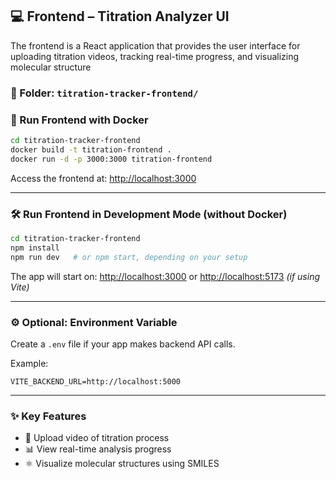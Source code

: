 ## 💻 Frontend – Titration Analyzer UI

The frontend is a React application that provides the user interface for uploading titration videos, tracking real-time progress, and visualizing molecular structure

### 📂 Folder: `titration-tracker-frontend/`

### 🚀 Run Frontend with Docker

```bash
cd titration-tracker-frontend
docker build -t titration-frontend .
docker run -d -p 3000:3000 titration-frontend
```

Access the frontend at: [http://localhost:3000](http://localhost:3000)

---

### 🛠️ Run Frontend in Development Mode (without Docker)

```bash
cd titration-tracker-frontend
npm install
npm run dev   # or npm start, depending on your setup
```

The app will start on: [http://localhost:3000](http://localhost:3000) or [http://localhost:5173](http://localhost:5173) *(if using Vite)*

---

### ⚙️ Optional: Environment Variable

Create a `.env` file if your app makes backend API calls.

Example:

```env
VITE_BACKEND_URL=http://localhost:5000
```

---

### ✨ Key Features

* 📄 Upload video of titration process
* 📊 View real-time analysis progress
* ⚛️ Visualize molecular structures using SMILES
